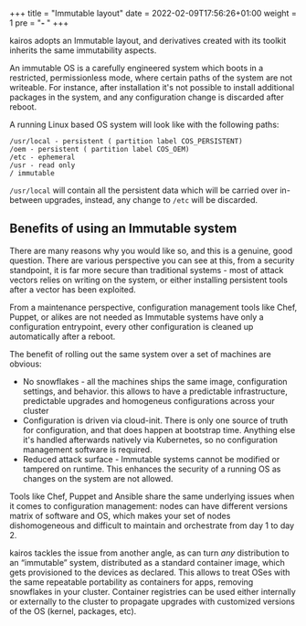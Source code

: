 +++
title = "Immutable layout"
date = 2022-02-09T17:56:26+01:00
weight = 1
pre = "<b>- </b>"
+++

kairos adopts an Immutable layout, and derivatives created with its toolkit inherits the same immutability aspects.

An immutable OS is a carefully engineered system which boots in a restricted, permissionless mode, where certain paths of the system are not writeable. For instance, after installation it's not possible to install additional packages in the system, and any configuration change is discarded after reboot.

A running Linux based OS system will look like with the following paths:

```
/usr/local - persistent ( partition label COS_PERSISTENT)
/oem - persistent ( partition label COS_OEM)
/etc - ephemeral
/usr - read only
/ immutable
```

`/usr/local` will contain all the persistent data which will be carried over in-between upgrades, instead, any change to `/etc` will be discarded.

## Benefits of using an Immutable system

There are many reasons why you would like so, and this is a genuine, good question. There are various perspective you can see at this, from a security standpoint, it is far more secure than traditional systems - most of attack vectors relies on writing on the system, or either installing persistent tools after a vector has been exploited. 

From a maintenance perspective, configuration management tools like Chef, Puppet, or alikes are not needed as Immutable systems have only a configuration entrypoint, every other configuration is cleaned up automatically after a reboot.

The benefit of rolling out the same system over a set of machines are obvious:

- No snowflakes - all the machines ships the same image, configuration settings, and behavior. this allows to have a predictable infrastructure, predictable upgrades and homogeneus configurations across your cluster
- Configuration is driven via cloud-init. There is only one source of truth for configuration, and that does happen at bootstrap time. Anything else it's handled afterwards natively via Kubernetes, so no configuration management software is required.
- Reduced attack surface - Immutable systems cannot be modified or tampered on runtime. This enhances the security of a running OS as changes on the system are not allowed.

Tools like Chef, Puppet and Ansible share the same underlying issues when it comes to configuration management: nodes can have different versions matrix of software and OS, which makes your set of nodes dishomogeneous and difficult to maintain and orchestrate from day 1 to day 2. 

kairos tackles the issue from another angle, as can turn _any_ distribution to an “immutable” system, distributed as a standard container image, which gets provisioned to the devices as declared. This allows to treat OSes with the same repeatable portability as containers for apps, removing snowflakes in your cluster. Container registries can be used either internally or externally to the cluster to propagate upgrades with customized versions of the OS (kernel, packages, etc).
